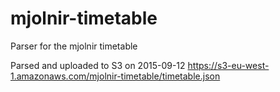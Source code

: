 # mjolnir-timetable
Parser for the mjolnir timetable

Parsed and uploaded to S3 on 2015-09-12
https://s3-eu-west-1.amazonaws.com/mjolnir-timetable/timetable.json
